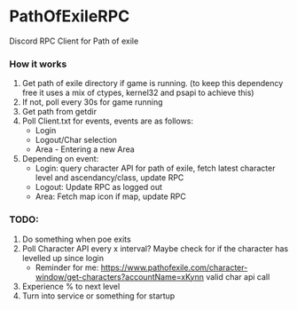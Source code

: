 # PathOfExileRPC
Discord RPC Client for Path of exile
### How it works  
1. Get path of exile directory if game is running. (to keep this dependency free it uses a mix of ctypes, kernel32 and psapi to achieve this) 
2. If not, poll every 30s for game running
3. Get path from getdir
4. Poll Client.txt for events, events are as follows:
    - Login
    - Logout/Char selection
    - Area - Entering a new Area
5. Depending on event:
    - Login: query character API for path of exile, fetch latest character level and ascendancy/class, update RPC
    - Logout: Update RPC as logged out
    - Area: Fetch map icon if map, update RPC
  
### TODO:
1. Do something when poe exits
2. Poll Character API every x interval? Maybe check for if the character has levelled up since login
    - Reminder for me: https://www.pathofexile.com/character-window/get-characters?accountName=xKynn valid char api call
3. Experience % to next level
4. Turn into service or something for startup
